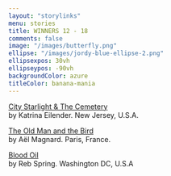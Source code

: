 ```yaml
---
layout: "storylinks"
menu: stories
title: WINNERS 12 - 18 
comments: false
image: "/images/butterfly.png"
ellipse: "/images/jordy-blue-ellipse-2.png"
ellipsexpos: 30vh 
ellipseypos: -90vh
backgroundColor: azure
titleColor: banana-mania
---
```

<p><a class=storylink href="/stories/city-starlight-cemetery">City Starlight & The Cemetery</a><br>
by Katrina Eilender. New Jersey, U.S.A.</p>

<p><a class=storylink href="/stories/old-man-bird">The Old Man and the Bird </a><br>
by Aël Magnard. Paris, France.</p>

<p><a class=storylink href="/stories/blood-oil">Blood Oil</a><br>
by Reb Spring. Washington DC, U.S.A</p>


